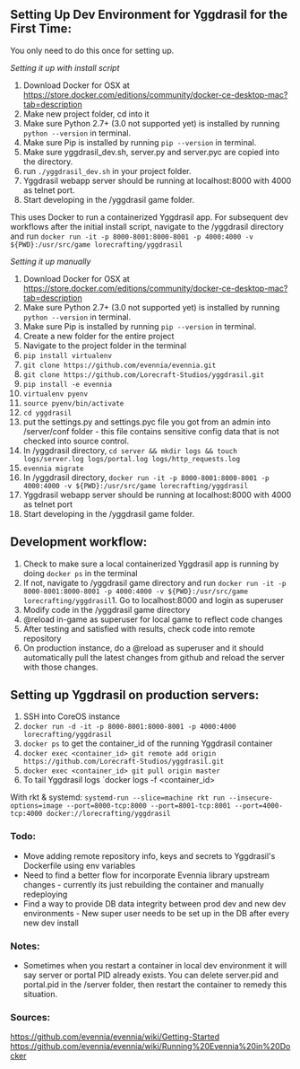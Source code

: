 ## Setting Up Dev Environment for Yggdrasil for the First Time:
You only need to do this once for setting up.

*Setting it up with install script*
1. Download Docker for OSX at https://store.docker.com/editions/community/docker-ce-desktop-mac?tab=description
1. Make new project folder, cd into it
1. Make sure Python 2.7+ (3.0 not supported yet) is installed by running `python --version` in terminal.
1. Make sure Pip is installed by running `pip --version` in terminal.
1. Make sure yggdrasil_dev.sh, server.py and server.pyc are copied into the directory.
1. run `./yggdrasil_dev.sh` in your project folder.
1. Yggdrasil webapp server should be running at localhost:8000 with 4000 as telnet port.
1. Start developing in the /yggdrasil game folder.

This uses Docker to run a containerized Yggdrasil app.  For subsequent dev workflows after the initial install script, navigate to the /yggdrasil directory and run `docker run -it -p 8000-8001:8000-8001 -p 4000:4000 -v ${PWD}:/usr/src/game lorecrafting/yggdrasil`


*Setting it up manually*
1. Download Docker for OSX at https://store.docker.com/editions/community/docker-ce-desktop-mac?tab=description
1. Make sure Python 2.7+ (3.0 not supported yet) is installed by running `python --version` in terminal.
1. Make sure Pip is installed by running `pip --version` in terminal.
1. Create a new folder for the entire project
1. Navigate to the project folder in the terminal
1. `pip install virtualenv`
1. `git clone https://github.com/evennia/evennia.git`
1. `git clone https://github.com/Lorecraft-Studios/yggdrasil.git`
1. `pip install -e evennia`
1. `virtualenv pyenv`
1. `source pyenv/bin/activate`
1. `cd yggdrasil`
1. put the settings.py and settings.pyc file you got from an admin into /server/conf folder - this file contains sensitive config data that is not checked into source control.
1. In /yggdrasil directory, `cd server && mkdir logs && touch logs/server.log logs/portal.log logs/http_requests.log`
1. `evennia migrate`
1. In /yggdrasil directory, `docker run -it -p 8000-8001:8000-8001 -p 4000:4000 -v ${PWD}:/usr/src/game lorecrafting/yggdrasil`
1. Yggdrasil webapp server should be running at localhost:8000 with 4000 as telnet port
1. Start developing in the /yggdrasil game folder.

## Development workflow:
1. Check to make sure a local containerized Yggdrasil app is running by doing `docker ps` in the terminal
1. If not, navigate to /yggdrasil game directory and run `docker run -it -p 8000-8001:8000-8001 -p 4000:4000 -v ${PWD}:/usr/src/game lorecrafting/yggdrasil`1. Go to localhost:8000 and login as superuser
1. Modify code in the /yggdrasil game directory
1. @reload in-game as superuser for local game to reflect code changes
1. After testing and satisfied with results, check code into remote repository
1. On production instance, do a @reload as superuser and it should automatically pull the latest changes from github and reload the server with those changes.

## Setting up Yggdrasil on production servers:
1. SSH into CoreOS instance
1. `docker run -d -it -p 8000-8001:8000-8001 -p 4000:4000 lorecrafting/yggdrasil`
1. `docker ps` to get the container_id of the running Yggdrasil container
1. `docker exec <container_id> git remote add origin https://github.com/Lorecraft-Studios/yggdrasil.git`
1. `docker exec <container_id> git pull origin master`
1. To tail Yggdrasil logs `docker logs -f <container_id>

With rkt & systemd:
`systemd-run --slice=machine rkt run --insecure-options=image --port=8000-tcp:8000 --port=8001-tcp:8001 --port=4000-tcp:4000 docker://lorecrafting/yggdrasil`

### Todo:
* Move adding remote repository info, keys and secrets to Yggdrasil's Dockerfile using env variables
* Need to find a better flow for incorporate Evennia library upstream changes - currently its just rebuilding the container and manually redeploying
* Find a way to provide DB data integrity between prod dev and new dev environments - New super user needs to be set up in the DB after every new dev install

### Notes:
* Sometimes when you restart a container in local dev environment it will say server or portal PID already exists.  You can delete server.pid and portal.pid in the /server folder, then restart the container to remedy this situation.

### Sources:
https://github.com/evennia/evennia/wiki/Getting-Started
https://github.com/evennia/evennia/wiki/Running%20Evennia%20in%20Docker

